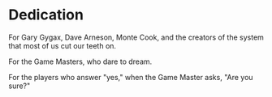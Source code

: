 # Dedication

For Gary Gygax, Dave Arneson, Monte Cook, and the creators of the system that most of us cut our teeth on.

For the Game Masters, who dare to dream.

For the players who answer "yes," when the Game Master asks, "Are you sure?"
